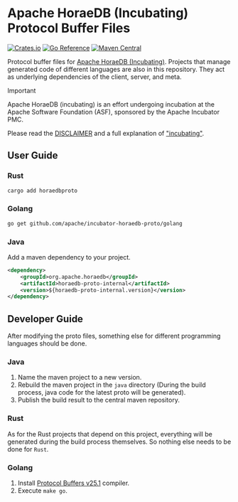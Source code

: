 # Apache HoraeDB (Incubating) Protocol Buffer Files

[![Crates.io](https://img.shields.io/crates/v/horaedbproto.svg)](https://crates.io/crates/horaedbproto)
[![Go Reference](https://pkg.go.dev/badge/github.com/apache/incubator-horaedb-proto.svg)](https://pkg.go.dev/github.com/apache/incubator-horaedb-proto)
[![Maven Central](https://img.shields.io/maven-central/v/org.apache.horaedb/horaedb-proto-internal.svg?logo=Apache+Maven&logoColor=blue)](https://central.sonatype.com/artifact/org.apache.horaedb/horaedb-proto-internal)

Protocol buffer files for [Apache HoraeDB (Incubating)](https://github.com/apache/incubator-horaedb). Projects that manage generated code of different languages are also in this repository. They act as underlying dependencies of the client, server, and meta.

> [!IMPORTANT]
> Apache HoraeDB (incubating) is an effort undergoing incubation at the Apache
> Software Foundation (ASF), sponsored by the Apache Incubator PMC.
>
> Please read the [DISCLAIMER](DISCLAIMER) and a full explanation of ["incubating"](https://incubator.apache.org/policy/incubation.html).

## User Guide

### Rust

```sh
cargo add horaedbproto
```

### Golang

```sh
go get github.com/apache/incubator-horaedb-proto/golang
```

### Java

Add a maven dependency to your project.

```xml
<dependency>
    <groupId>org.apache.horaedb</groupId>
    <artifactId>horaedb-proto-internal</artifactId>
    <version>${horaedb-proto-internal.version}</version>
</dependency>
```

## Developer Guide

After modifying the proto files, something else for different programming languages should be done.

### Java

1. Name the maven project to a new version.
2. Rebuild the maven project in the `java` directory (During the build process, java code for the latest proto will be generated).
2. Publish the build result to the central maven repository.

### Rust

As for the Rust projects that depend on this project, everything will be generated during the build process themselves. So nothing else needs to be done for `Rust`.

### Golang

1. Install [Protocol Buffers v25.1](https://github.com/protocolbuffers/protobuf/releases/tag/v25.1) compiler.
2. Execute `make go`.
